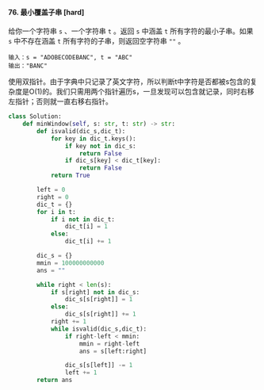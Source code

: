 #### 76. 最小覆盖子串 [hard]

给你一个字符串 `s` 、一个字符串 `t` 。返回 `s` 中涵盖 `t` 所有字符的最小子串。如果 `s` 中不存在涵盖 `t` 所有字符的子串，则返回空字符串 `""` 。

```
输入：s = "ADOBECODEBANC", t = "ABC"
输出："BANC"
```



使用双指针。由于字典中只记录了英文字符，所以判断t中字符是否都被s包含的复杂度是O(1)的。我们只需用两个指针遍历s，一旦发现可以包含就记录，同时右移左指针；否则就一直右移右指针。

```python
class Solution:
    def minWindow(self, s: str, t: str) -> str:
        def isvalid(dic_s,dic_t):
            for key in dic_t.keys():
                if key not in dic_s:
                    return False
                if dic_s[key] < dic_t[key]:
                    return False
            return True

        left = 0
        right = 0
        dic_t = {}
        for i in t:
            if i not in dic_t:
                dic_t[i] = 1
            else:
                dic_t[i] += 1

        dic_s = {}
        mmin = 100000000000
        ans = ""

        while right < len(s):
            if s[right] not in dic_s:
                dic_s[s[right]] = 1
            else:
                dic_s[s[right]] += 1
            right += 1
            while isvalid(dic_s,dic_t):
                if right-left < mmin:
                    mmin = right-left
                    ans = s[left:right]

                dic_s[s[left]] -= 1
                left += 1
        return ans
```

